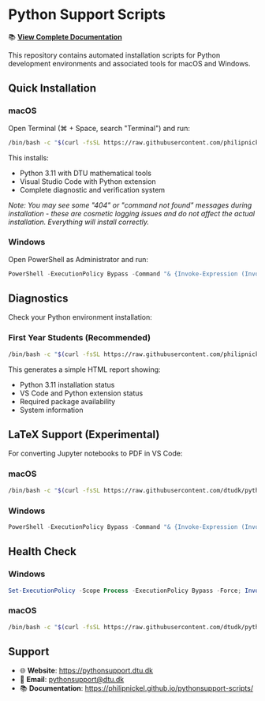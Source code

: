 # Python Support Scripts

📚 **[View Complete Documentation](https://philipnickel.github.io/pythonsupport-scripts/)**

This repository contains automated installation scripts for Python development environments and associated tools for macOS and Windows.

## Quick Installation

### macOS
Open Terminal (⌘ + Space, search "Terminal") and run:
```bash
/bin/bash -c "$(curl -fsSL https://raw.githubusercontent.com/philipnickel/pythonsupport-scripts/Miniforge/MacOS/install.sh)"
```

This installs:
- Python 3.11 with DTU mathematical tools
- Visual Studio Code with Python extension
- Complete diagnostic and verification system

*Note: You may see some "404" or "command not found" messages during installation - these are cosmetic logging issues and do not affect the actual installation. Everything will install correctly.*

### Windows
Open PowerShell as Administrator and run:
```powershell
PowerShell -ExecutionPolicy Bypass -Command "& {Invoke-Expression (Invoke-WebRequest -Uri 'https://raw.githubusercontent.com/dtudk/pythonsupport-scripts/main/Windows_AutoInstall.ps1' -UseBasicParsing).Content}"
```

## Diagnostics

Check your Python environment installation:

### First Year Students (Recommended)
```bash
/bin/bash -c "$(curl -fsSL https://raw.githubusercontent.com/philipnickel/pythonsupport-scripts/Miniforge/MacOS/Components/Diagnostics/simple_report.sh)"
```

This generates a simple HTML report showing:
- Python 3.11 installation status
- VS Code and Python extension status  
- Required package availability
- System information

## LaTeX Support (Experimental)

For converting Jupyter notebooks to PDF in VS Code:

### macOS
```bash
/bin/bash -c "$(curl -fsSL https://raw.githubusercontent.com/dtudk/pythonsupport-scripts/main/MacOS/Latex/Install.sh)"
```

### Windows
```powershell
PowerShell -ExecutionPolicy Bypass -Command "& {Invoke-Expression (Invoke-WebRequest -Uri 'https://raw.githubusercontent.com/dtudk/pythonsupport-scripts/main/Windows/Latex/Install.ps1' -UseBasicParsing).Content}"
```

## Health Check

### Windows
```powershell
Set-ExecutionPolicy -Scope Process -ExecutionPolicy Bypass -Force; Invoke-Expression (Invoke-WebRequest -Uri 'https://raw.githubusercontent.com/dtudk/pythonsupport-scripts/main/HealthCheck/Windows/Health_Check.ps1' -UseBasicParsing).Content
```

### macOS
```bash
/bin/bash -c "$(curl -fsSL https://raw.githubusercontent.com/dtudk/pythonsupport-scripts/refs/heads/main/HealthCheck/MacOS/Health_Check.sh) -v"
```

## Support

- 🌐 **Website**: https://pythonsupport.dtu.dk
- 📧 **Email**: pythonsupport@dtu.dk
- 📚 **Documentation**: https://philipnickel.github.io/pythonsupport-scripts/
